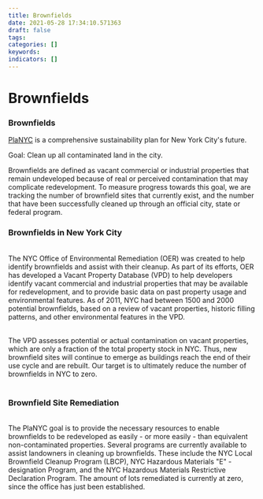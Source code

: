 ```yaml
---
title: Brownfields
date: 2021-05-28 17:34:10.571363
draft: false
tags: 
categories: []
keywords: 
indicators: []
---
```

# Brownfields
<h3  id="descriptiontitle">Brownfields </h3 ><p><a href="http://www.nyc.gov/html/planyc2030/html/home/home.shtml" title="PlaNYC Home Page">PlaNYC</a> is a comprehensive sustainability plan for New York City's future. <p><p>Goal: Clean up all contaminated land in the city.<p><p> 

Brownfields are defined as vacant commercial or industrial properties that remain undeveloped because of real or perceived contamination that may complicate redevelopment. To measure progress towards this goal, we are tracking the number of brownfield sites that currently exist, and the number that have been successfully cleaned up through an official city, state or federal program. <p><p><h3  >Brownfields in New York City</h3 ><br>The NYC Office of Environmental Remediation (OER) was created to help identify brownfields and assist with their cleanup. As part of its efforts, OER has developed a Vacant Property Database (VPD)  to help developers identify vacant commercial and industrial properties that may be available for redevelopment, and to provide basic data on past property usage and environmental features. As of 2011, NYC had between 1500 and 2000 potential brownfields, based on a review of vacant properties, historic filling patterns, and other environmental features in the VPD.<br><br>

The VPD assesses potential or actual contamination on vacant properties, which are only a fraction of the total property stock in NYC. Thus, new brownfield sites will continue to emerge as buildings reach the end of their use cycle and are rebuilt. Our target is to ultimately reduce the number of brownfields in NYC to zero.<br><br><h3  >Brownfield Site Remediation</h3 ><br>The PlaNYC goal is to provide the necessary resources to enable brownfields to be redeveloped as easily - or more easily -  than equivalent non-contaminated properties.  Several programs are currently available to assist landowners in cleaning up brownfields.  These include the NYC Local Brownfield Cleanup Program (LBCP), NYC Hazardous Materials "E" - designation Program, and the NYC Hazardous Materials Restrictive Declaration Program. The amount of lots remediated is currently at zero, since the office has just been established. 
<br><br>
